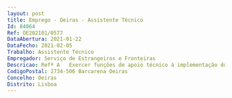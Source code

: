 ```yaml
--- 
layout: post
title: Emprego - Oeiras - Assistente Técnico
Id: 84064
Ref: OE202101/0577
DataAbertura: 2021-01-22
DataFecho: 2021-02-05
Trabalho: Assistente Técnico
Empregador: Serviço de Estrangeiros e Fronteiras
Descricao: Refª A   Exercer funções de apoio técnico à implementação dos planos de formação do SEF e na gestão da participação do SEF no âmbito da CEPOL e IBERPOL (cursos, webinares, programas de intercâmbio, conferências, seminários e reuniões)   2 postos de trabalhoRefª B   Exercer funções no serviço de expediente (receção, triagem, registo e encaminhamento da correspondência). 2 postos de trabalhoRefª C   Exercer funções de apoio técnico à gestão de candidaturas de projetos cofinanciados pela União Europeia. 1 posto de trabalho
CodigoPostal: 2734-506 Barcarena Oeiras
Concelho: Oeiras
Distrito: Lisboa
--- 
```

